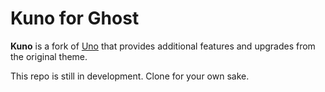 # Kuno for Ghost

**Kuno** is a fork of [Uno](https://github.com/daleanthony/uno) that provides additional features and upgrades from the original theme.

This repo is still in development. Clone for your own sake.